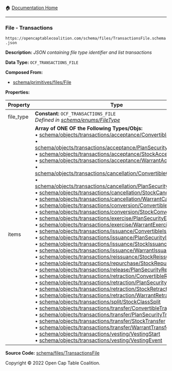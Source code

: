 :house: [Documentation Home](../../../)

---

### File - Transactions

`https://opencaptablecoalition.com/schema/files/TransactionsFile.schema.json`

**Description:** _JSON containing file type identifier and list transactions_

**Data Type:** `OCF_TRANSACTIONS_FILE`

**Composed From:**

- [schema/primitives/files/File](../../../../schema/primitives/files/File.md)

**Properties:**

| Property  | Type                                                                                                                                                                                                                                                                                                                                                                                                                                                                                                                                                                                                                                                                                                                                                                                                                                                                                                                                                                                                                                                                                                                                                                                                                                                                                                                                                                                                                                                                                                                                                                                                                                                                                                                                                                                                                                                                                                                                                                                                                                                                                                                                                                                                                                                                                                                                                                                                                                                                                                                                                                                                                                                                                                                                                                                                                                                                                                                                                                                                                                                                                                                                                                                                                                                                                                                                                                                                                                                                                                                                                                                                                                                                                                                                                                                                                                                                                                                                                                                                                                                                                                                                                                                                                                                                                                                                                                                                                                                                                                                                                                                  | Description                     | Required   |
| --------- | ------------------------------------------------------------------------------------------------------------------------------------------------------------------------------------------------------------------------------------------------------------------------------------------------------------------------------------------------------------------------------------------------------------------------------------------------------------------------------------------------------------------------------------------------------------------------------------------------------------------------------------------------------------------------------------------------------------------------------------------------------------------------------------------------------------------------------------------------------------------------------------------------------------------------------------------------------------------------------------------------------------------------------------------------------------------------------------------------------------------------------------------------------------------------------------------------------------------------------------------------------------------------------------------------------------------------------------------------------------------------------------------------------------------------------------------------------------------------------------------------------------------------------------------------------------------------------------------------------------------------------------------------------------------------------------------------------------------------------------------------------------------------------------------------------------------------------------------------------------------------------------------------------------------------------------------------------------------------------------------------------------------------------------------------------------------------------------------------------------------------------------------------------------------------------------------------------------------------------------------------------------------------------------------------------------------------------------------------------------------------------------------------------------------------------------------------------------------------------------------------------------------------------------------------------------------------------------------------------------------------------------------------------------------------------------------------------------------------------------------------------------------------------------------------------------------------------------------------------------------------------------------------------------------------------------------------------------------------------------------------------------------------------------------------------------------------------------------------------------------------------------------------------------------------------------------------------------------------------------------------------------------------------------------------------------------------------------------------------------------------------------------------------------------------------------------------------------------------------------------------------------------------------------------------------------------------------------------------------------------------------------------------------------------------------------------------------------------------------------------------------------------------------------------------------------------------------------------------------------------------------------------------------------------------------------------------------------------------------------------------------------------------------------------------------------------------------------------------------------------------------------------------------------------------------------------------------------------------------------------------------------------------------------------------------------------------------------------------------------------------------------------------------------------------------------------------------------------------------------------------------------------------------------------------------------------------------------- | ------------------------------- | ---------- |
| file_type | **Constant:** `OCF_TRANSACTIONS_FILE`</br>_Defined in [schema/enums/FileType](../../../schema/enums/FileType.md)_                                                                                                                                                                                                                                                                                                                                                                                                                                                                                                                                                                                                                                                                                                                                                                                                                                                                                                                                                                                                                                                                                                                                                                                                                                                                                                                                                                                                                                                                                                                                                                                                                                                                                                                                                                                                                                                                                                                                                                                                                                                                                                                                                                                                                                                                                                                                                                                                                                                                                                                                                                                                                                                                                                                                                                                                                                                                                                                                                                                                                                                                                                                                                                                                                                                                                                                                                                                                                                                                                                                                                                                                                                                                                                                                                                                                                                                                                                                                                                                                                                                                                                                                                                                                                                                                                                                                                                                                                                                                     | Object type field               | `REQUIRED` |
| items     | **Array of ONE OF the Following Types/Objs:**</br>&bull; [schema/objects/transactions/acceptance/ConvertibleAcceptance](../../../../../schema/objects/transactions/acceptance/ConvertibleAcceptance.md)</br>&bull; [schema/objects/transactions/acceptance/PlanSecurityAcceptance](../../../../../schema/objects/transactions/acceptance/PlanSecurityAcceptance.md)</br>&bull; [schema/objects/transactions/acceptance/StockAcceptance](../../../../../schema/objects/transactions/acceptance/StockAcceptance.md)</br>&bull; [schema/objects/transactions/acceptance/WarrantAcceptance](../../../../../schema/objects/transactions/acceptance/WarrantAcceptance.md)</br>&bull; [schema/objects/transactions/cancellation/ConvertibleCancellation](../../../../../schema/objects/transactions/cancellation/ConvertibleCancellation.md)</br>&bull; [schema/objects/transactions/cancellation/PlanSecurityCancellation](../../../../../schema/objects/transactions/cancellation/PlanSecurityCancellation.md)</br>&bull; [schema/objects/transactions/cancellation/StockCancellation](../../../../../schema/objects/transactions/cancellation/StockCancellation.md)</br>&bull; [schema/objects/transactions/cancellation/WarrantCancellation](../../../../../schema/objects/transactions/cancellation/WarrantCancellation.md)</br>&bull; [schema/objects/transactions/conversion/ConvertibleConversion](../../../../../schema/objects/transactions/conversion/ConvertibleConversion.md)</br>&bull; [schema/objects/transactions/conversion/StockConversion](../../../../../schema/objects/transactions/conversion/StockConversion.md)</br>&bull; [schema/objects/transactions/exercise/PlanSecurityExercise](../../../../../schema/objects/transactions/exercise/PlanSecurityExercise.md)</br>&bull; [schema/objects/transactions/exercise/WarrantExercise](../../../../../schema/objects/transactions/exercise/WarrantExercise.md)</br>&bull; [schema/objects/transactions/issuance/ConvertibleIssuance](../../../../../schema/objects/transactions/issuance/ConvertibleIssuance.md)</br>&bull; [schema/objects/transactions/issuance/PlanSecurityIssuance](../../../../../schema/objects/transactions/issuance/PlanSecurityIssuance.md)</br>&bull; [schema/objects/transactions/issuance/StockIssuance](../../../../../schema/objects/transactions/issuance/StockIssuance.md)</br>&bull; [schema/objects/transactions/issuance/WarrantIssuance](../../../../../schema/objects/transactions/issuance/WarrantIssuance.md)</br>&bull; [schema/objects/transactions/reissuance/StockReissuance](../../../../../schema/objects/transactions/reissuance/StockReissuance.md)</br>&bull; [schema/objects/transactions/repurchase/StockRepurchase](../../../../../schema/objects/transactions/repurchase/StockRepurchase.md)</br>&bull; [schema/objects/transactions/release/PlanSecurityRelease](../../../../../schema/objects/transactions/release/PlanSecurityRelease.md)</br>&bull; [schema/objects/transactions/retraction/ConvertibleRetraction](../../../../../schema/objects/transactions/retraction/ConvertibleRetraction.md)</br>&bull; [schema/objects/transactions/retraction/PlanSecurityRetraction](../../../../../schema/objects/transactions/retraction/PlanSecurityRetraction.md)</br>&bull; [schema/objects/transactions/retraction/StockRetraction](../../../../../schema/objects/transactions/retraction/StockRetraction.md)</br>&bull; [schema/objects/transactions/retraction/WarrantRetraction](../../../../../schema/objects/transactions/retraction/WarrantRetraction.md)</br>&bull; [schema/objects/transactions/split/StockClassSplit](../../../../../schema/objects/transactions/split/StockClassSplit.md)</br>&bull; [schema/objects/transactions/transfer/ConvertibleTransfer](../../../../../schema/objects/transactions/transfer/ConvertibleTransfer.md)</br>&bull; [schema/objects/transactions/transfer/PlanSecurityTransfer](../../../../../schema/objects/transactions/transfer/PlanSecurityTransfer.md)</br>&bull; [schema/objects/transactions/transfer/StockTransfer](../../../../../schema/objects/transactions/transfer/StockTransfer.md)</br>&bull; [schema/objects/transactions/transfer/WarrantTransfer](../../../../../schema/objects/transactions/transfer/WarrantTransfer.md)</br>&bull; [schema/objects/transactions/vesting/VestingStart](../../../../../schema/objects/transactions/vesting/VestingStart.md)</br>&bull; [schema/objects/transactions/vesting/VestingEvent](../../../../../schema/objects/transactions/vesting/VestingEvent.md) | List of OCF transaction objects | `REQUIRED` |

**Source Code:** [schema/files/TransactionsFile](/../../../../schema/files/TransactionsFile.schema.json)

Copyright © 2022 Open Cap Table Coalition.
